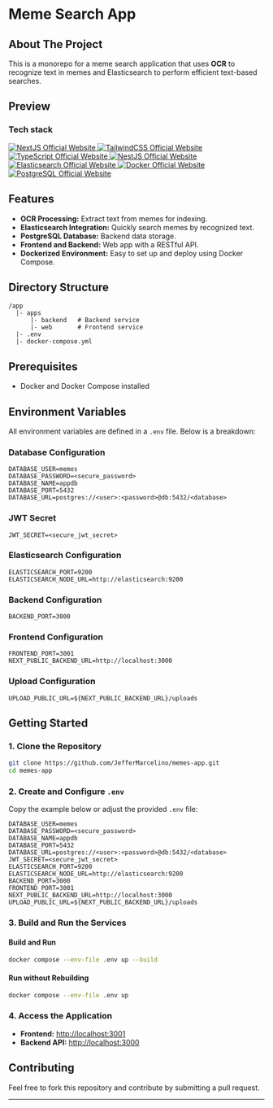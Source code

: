 # Meme Search App

## About The Project
This is a monorepo for a meme search application that uses **OCR** to recognize text in memes and Elasticsearch to perform efficient text-based searches.

## Preview
<!-- ![preview](/.github/preview.mp4) -->

### Tech stack

<p>
  <a href="https://nextjs.org/">
    <img src="https://img.shields.io/badge/next.js-4f46e5?style=for-the-badge&logo=next.js&logoColor=white" alt="NextJS Official Website"/>
  </a>

  <a href="https://tailwindcss.com/">
    <img src="https://img.shields.io/badge/tailwind-4f46e5?style=for-the-badge&logo=tailwindcss&logoColor=white" alt="TailwindCSS Official Website"/>
  </a>

  <a href="https://www.typescriptlang.org/">
    <img src="https://img.shields.io/badge/typescript-4f46e5?style=for-the-badge&logo=typescript&logoColor=white" alt="TypeScript Official Website"/>
  </a>

  <a href="https://nestjs.com/">
    <img src="https://img.shields.io/badge/nestjs-4f46e5?style=for-the-badge&logo=nestjs&logoColor=white" alt="NestJS Official Website"/>
  </a>

  <a href="https://www.elastic.co/elasticsearch">
    <img src="https://img.shields.io/badge/elasticsearch-4f46e5?style=for-the-badge&logo=elasticsearch&logoColor=white" alt="Elasticsearch Official Website"/>
  </a>

  <a href="https://www.docker.com/">
    <img src="https://img.shields.io/badge/docker-4f46e5?style=for-the-badge&logo=docker&logoColor=white" alt="Docker Official Website"/>
  </a>

  <a href="https://www.postgresql.org/">
    <img src="https://img.shields.io/badge/postgresql-4f46e5?style=for-the-badge&logo=postgresql&logoColor=white" alt="PostgreSQL Official Website"/>
  </a>
</p>

## Features
- **OCR Processing:** Extract text from memes for indexing.
- **Elasticsearch Integration:** Quickly search memes by recognized text.
- **PostgreSQL Database:** Backend data storage.
- **Frontend and Backend:** Web app with a RESTful API.
- **Dockerized Environment:** Easy to set up and deploy using Docker Compose.

## Directory Structure
```
/app
  |- apps
      |- backend   # Backend service
      |- web       # Frontend service
  |- .env
  |- docker-compose.yml
```

## Prerequisites
- Docker and Docker Compose installed

## Environment Variables
All environment variables are defined in a `.env` file. Below is a breakdown:

### Database Configuration
```env
DATABASE_USER=memes
DATABASE_PASSWORD=<secure_password>
DATABASE_NAME=appdb
DATABASE_PORT=5432
DATABASE_URL=postgres://<user>:<password>@db:5432/<database>
```

### JWT Secret
```env
JWT_SECRET=<secure_jwt_secret>
```

### Elasticsearch Configuration
```env
ELASTICSEARCH_PORT=9200
ELASTICSEARCH_NODE_URL=http://elasticsearch:9200
```

### Backend Configuration
```env
BACKEND_PORT=3000
```

### Frontend Configuration
```env
FRONTEND_PORT=3001
NEXT_PUBLIC_BACKEND_URL=http://localhost:3000
```

### Upload Configuration
```env
UPLOAD_PUBLIC_URL=${NEXT_PUBLIC_BACKEND_URL}/uploads
```

## Getting Started

### 1. Clone the Repository
```bash
git clone https://github.com/JefferMarcelino/memes-app.git
cd memes-app
```

### 2. Create and Configure `.env`
Copy the example below or adjust the provided `.env` file:
```env
DATABASE_USER=memes
DATABASE_PASSWORD=<secure_password>
DATABASE_NAME=appdb
DATABASE_PORT=5432
DATABASE_URL=postgres://<user>:<password>@db:5432/<database>
JWT_SECRET=<secure_jwt_secret>
ELASTICSEARCH_PORT=9200
ELASTICSEARCH_NODE_URL=http://elasticsearch:9200
BACKEND_PORT=3000
FRONTEND_PORT=3001
NEXT_PUBLIC_BACKEND_URL=http://localhost:3000
UPLOAD_PUBLIC_URL=${NEXT_PUBLIC_BACKEND_URL}/uploads
```

### 3. Build and Run the Services
#### Build and Run
```bash
docker compose --env-file .env up --build
```
#### Run without Rebuilding
```bash
docker compose --env-file .env up
```

### 4. Access the Application
- **Frontend:** [http://localhost:3001](http://localhost:3001)
- **Backend API:** [http://localhost:3000](http://localhost:3000)

## Contributing
Feel free to fork this repository and contribute by submitting a pull request.

---